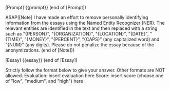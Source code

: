[Prompt]
{{prompt}}
(end of [Prompt])

ASAP([Note]
I have made an effort to remove personally identifying information from the essays using the Named Entity Recognizer (NER). The relevant entities are identified in the text and then replaced with a string such as "{PERSON}", "{ORGANIZATION}", "{LOCATION}", "{DATE}", "{TIME}", "{MONEY}", "{PERCENT}”, “{CAPS}” (any capitalized word) and “{NUM}” (any digits). Please do not penalize the essay because of the anonymizations.
(end of [Note]))

[Essay]
{{essay}}
(end of [Essay])

Strictly follow the format below to give your answer. Other formats are NOT allowed.
Evaluation: <evaluation>insert evaluation here</evaluation>
Score: <score>insert score (choose one of "low", "medium", and "high") here</score>